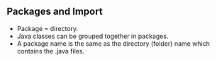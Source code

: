 ## Packages and Import  
- Package = directory.  
- Java classes can be grouped together in packages.
- A package name is the same as the directory (folder) name which contains the .java files.   
